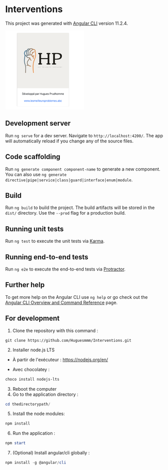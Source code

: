 # Interventions

This project was generated with [Angular CLI](https://github.com/angular/angular-cli) version 11.2.4.

[<img src="https://github.com/Huguesmmm/Interventions/blob/73da337bcd115968ec6f0f4df21d1674c10e10ae/src/assets/images/screenshot-deployment.png" width="250" height=250>](https://interventions.vercel.app/accueil)

## Development server

Run `ng serve` for a dev server. Navigate to `http://localhost:4200/`. The app will automatically reload if you change any of the source files.

## Code scaffolding

Run `ng generate component component-name` to generate a new component. You can also use `ng generate directive|pipe|service|class|guard|interface|enum|module`.

## Build

Run `ng build` to build the project. The build artifacts will be stored in the `dist/` directory. Use the `--prod` flag for a production build.

## Running unit tests

Run `ng test` to execute the unit tests via [Karma](https://karma-runner.github.io).

## Running end-to-end tests

Run `ng e2e` to execute the end-to-end tests via [Protractor](http://www.protractortest.org/).

## Further help

To get more help on the Angular CLI use `ng help` or go check out the [Angular CLI Overview and Command Reference](https://angular.io/cli) page.

## For development

1. Clone the repository with this command :

```git
git clone https://github.com/Huguesmmm/Interventions.git
```

2. Installer node.js LTS

- À partir de l'exécuteur : https://nodejs.org/en/

- Avec chocolatey : 
```Powershell
choco install nodejs-lts
```

3. Reboot the computer
4. Go to the application directory :

```Powershell
cd thedirectorypath/
```
5. Install the node modules:

```Powershell
npm install
```

6. Run the application :

```Powershell
npm start
```

7. (Optional) Install angular/cli globally :

```Powershell
npm install -g @angular/cli
```
